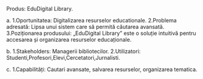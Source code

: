 Produs: EduDigital Library.

a.
1.Oportunitatea:
Digitalizarea resurselor educationale.
2.Problema adresată:
Lipsa unui sistem care să permită căutarea avansată.
3.Poziționarea produsului:
„EduDigital Library” este o soluție intuitivă pentru accesarea și organizarea resurselor educaționale.

b.
1.Stakeholders:
Managerii bibliotecilor.
2.Utilizatori:
Studenti,Profesori,Elevi,Cercetatori,Jurnalisti.

c.
1.Capabilități:
Cautari avansate, salvarea resurselor, organizarea tematica.
